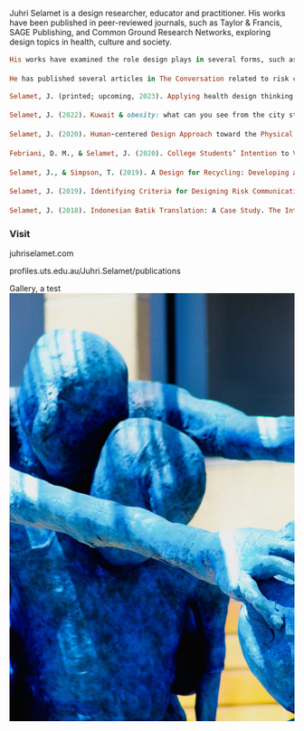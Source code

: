 Juhri Selamet is a design researcher, educator and practitioner. His works have been published in peer-reviewed journals, such as Taylor & Francis, SAGE Publishing, and Common Ground Research Networks, exploring design topics in health, culture and society.


```ruby
His works have examined the role design plays in several forms, such as how Human-centered design can be integrated into a design intervention for physical activity programs during the pandemic, and how mobile plastic recycling can be applied to encourage such behavior, thus resulting in a design prototype. He used a health design approach to examine the interaction of human and non-human actors and how this contributes to or detracts from health and well-being during hotel quarantine, which was published in the Visual Communication journal. He co-authored a paper that examined the role of brand imagery and its effectiveness in recruiting volunteers for non-profit organizations. His research also deconstructed visual Batik patterns in his endeavor to provide a contemporary translation of those patterns.

He has published several articles in The Conversation related to risk communication of air pollution, risk communication design systems of tsunamis, anti-smoking communication design campaigns, and toilets. 

```
```ruby
Selamet, J. (printed; upcoming, 2023). Applying health design thinking to uncover actors in the sustenance of health and wellbeing during hotel quarantine in Kuwait. Visual Communication, 22(1). https://doi.org/10.1177/14703572221126514 

Selamet, J. (2022). Kuwait & obesity: what can you see from the city streets? Cities & Health, 6(3), 460–464. https://doi.org/10.1080/23748834.2022.2029242 

Selamet, J. (2020). Human-centered Design Approach toward the Physical Activity Initiative for Work-from-Home Workers during the COVID-19 Outbreak. The International Journal of Designed Objects, 14(2), 1-17. https://doi.org/10.18848/2325-1379/CGP/v14i02/1-17 (Scopus indexed)

Febriani, D. M., & Selamet, J. (2020). College Students’ Intention to Volunteer for Non-profit Organizations: Does Brand Image Make a Difference?. Journal of Nonprofit & Public Sector Marketing, 32(2), 166-188. https://doi.org/10.1080/10495142.2019.1656136

Selamet, J., & Simpson, T. (2019). A Design for Recycling: Developing a Mobile Application to Improve Recycling Behavior. The International Journal of Visual Design, 13(4), 45–61. https://doi.org/10.18848/2325-1581/CGP/v13i04/45-61

Selamet, J. (2019). Identifying Criteria for Designing Risk Communication System in Palu, Sulawesi, Indonesia. Journal of Disaster Research, 14(9), 1346–1352. https://doi.org/10.20965/jdr.2019.p1346 

Selamet, J. (2018). Indonesian Batik Translation: A Case Study. The International Journal of Visual Design 12 (3): 11-17. http://doi.org/10.18848/2325-1581/CGP/v12i03/11-17 
```


### Visit

juhriselamet.com

profiles.uts.edu.au/Juhri.Selamet/publications

Gallery, a test
![This is an image](https://github.com/juhriselamet/juhriselamet.github.io/blob/main/Juhri_Selamet1.jpg)
